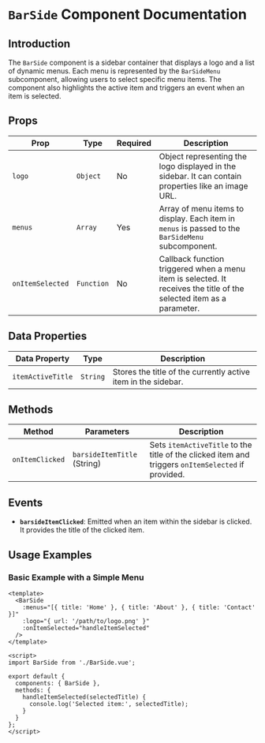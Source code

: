 # `BarSide` Component Documentation

## Introduction

The `BarSide` component is a sidebar container that displays a logo and a list of dynamic menus. Each menu is represented by the `BarSideMenu` subcomponent, allowing users to select specific menu items. The component also highlights the active item and triggers an event when an item is selected.

## Props

| Prop            | Type       | Required | Description                                                                                     |
|-----------------|------------|----------|-------------------------------------------------------------------------------------------------|
| `logo`          | `Object`   | No       | Object representing the logo displayed in the sidebar. It can contain properties like an image URL. |
| `menus`         | `Array`    | Yes      | Array of menu items to display. Each item in `menus` is passed to the `BarSideMenu` subcomponent. |
| `onItemSelected`| `Function` | No       | Callback function triggered when a menu item is selected. It receives the title of the selected item as a parameter. |

## Data Properties

| Data Property      | Type       | Description                                                                                 |
|--------------------|------------|---------------------------------------------------------------------------------------------|
| `itemActiveTitle`  | `String`   | Stores the title of the currently active item in the sidebar.                               |

## Methods

| Method             | Parameters            | Description                                                                                 |
|--------------------|-----------------------|---------------------------------------------------------------------------------------------|
| `onItemClicked`    | `barsideItemTitle` (String) | Sets `itemActiveTitle` to the title of the clicked item and triggers `onItemSelected` if provided. |

## Events

- **`barsideItemClicked`**: Emitted when an item within the sidebar is clicked. It provides the title of the clicked item.

## Usage Examples

### Basic Example with a Simple Menu

```vue
<template>
  <BarSide 
    :menus="[{ title: 'Home' }, { title: 'About' }, { title: 'Contact' }]" 
    :logo="{ url: '/path/to/logo.png' }"
    :onItemSelected="handleItemSelected"
  />
</template>

<script>
import BarSide from './BarSide.vue';

export default {
  components: { BarSide },
  methods: {
    handleItemSelected(selectedTitle) {
      console.log('Selected item:', selectedTitle);
    }
  }
};
</script>
